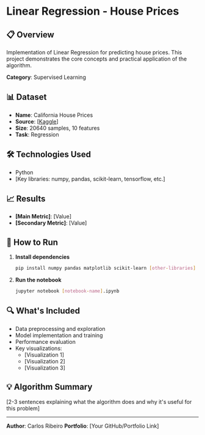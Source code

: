 # Linear Regression - House Prices

## 📋 Overview

Implementation of Linear Regression for predicting house prices. This project demonstrates the core concepts and practical application of the algorithm.

**Category**: Supervised Learning

## 📊 Dataset

- **Name**: California House Prices
- **Source**: [[Kaggle](https://www.kaggle.com/datasets/shibumohapatra/house-price/data)]
- **Size**: 20640 samples, 10 features
- **Task**: Regression

## 🛠️ Technologies Used

- Python
- [Key libraries: numpy, pandas, scikit-learn, tensorflow, etc.]

## 📈 Results

- **[Main Metric]**: [Value]
- **[Secondary Metric]**: [Value]

## 🚀 How to Run

1. **Install dependencies**
   ```bash
   pip install numpy pandas matplotlib scikit-learn [other-libraries]
   ```

2. **Run the notebook**
   ```bash
   jupyter notebook [notebook-name].ipynb
   ```

## 🔍 What's Included

- Data preprocessing and exploration
- Model implementation and training
- Performance evaluation
- Key visualizations:
  - [Visualization 1]
  - [Visualization 2]
  - [Visualization 3]

## 💡 Algorithm Summary

[2-3 sentences explaining what the algorithm does and why it's useful for this problem]

---

**Author**: Carlos Ribeiro
**Portfolio**: [Your GitHub/Portfolio Link]